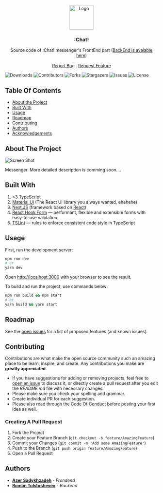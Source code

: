 <br/>
<p align="center">
  <a href="https://github.com/Sadykhzadeh/chat-frontend">
    <img src="https://raw.githubusercontent.com/Sadykhzadeh/chat-frontend/e892378843c6b1d711aef9be80232f08ea3e2d93/public/logo.svg" alt="Logo" width="80" height="80">
  </a>

  <h3 align="center">:Chat!</h3>

  <p align="center">
    Source code of :Chat! messenger's FrontEnd part (<a href="https://github.com/IZOBRETATEL777/chat">BackEnd is avaiable here<a>)
    <br/>
    <br/>
    <!-- <a href="https://github.com/Sadykhzadeh/chat-frontend"><strong>Explore the docs »</strong></a> -->
    <!-- <br/> -->
    <!-- <br/> -->
    <!-- <a href="https://github.com/Sadykhzadeh/chat-frontend">View Demo</a> -->
    <!-- . -->
    <a href="https://github.com/Sadykhzadeh/chat-frontend/issues">Report Bug</a>
    .
    <a href="https://github.com/Sadykhzadeh/chat-frontend/issues">Request Feature</a>
  </p>
</p>

![Downloads](https://img.shields.io/github/downloads/Sadykhzadeh/chat-frontend/total) ![Contributors](https://img.shields.io/github/contributors/Sadykhzadeh/chat-frontend?color=dark-green) ![Forks](https://img.shields.io/github/forks/Sadykhzadeh/chat-frontend?style=social) ![Stargazers](https://img.shields.io/github/stars/Sadykhzadeh/chat-frontend?style=social) ![Issues](https://img.shields.io/github/issues/Sadykhzadeh/chat-frontend) ![License](https://img.shields.io/github/license/Sadykhzadeh/chat-frontend) 

## Table Of Contents

* [About the Project](#about-the-project)
* [Built With](#built-with)
* [Usage](#usage)
* [Roadmap](#roadmap)
* [Contributing](#contributing)
* [Authors](#authors)
* [Acknowledgements](#acknowledgements)

## About The Project

![Screen Shot](https://i.ibb.co/fYj73t6/image.png)

Messenger. More detailed description is comming soon....

## Built With

1) <a href="typescriptlang.org"><3 TypeScript</a>
2) <a href="mui.com">Material UI</a> (The React UI library you always wanted, ehehehe)
3) <a href="nextjs.org">Next.JS</a> (framework based on <a href="https://reactjs.org/">React</a>)
4) <a href="https://react-hook-form.com/">React Hook Form</a> — performant, flexible and extensible forms with easy-to-use validation.
5) <a href="https://www.npmjs.com/package/tslint">TSLint</a> — rules to enforce consistent code style in TypeScript

## Usage

First, run the development server:

```bash
npm run dev
# or
yarn dev
```

Open [http://localhost:3000](http://localhost:3000) with your browser to see the result.

To build and run the project, use commands below:

```bash
npm run build && npm start
# or
yarn build && yarn start
```


## Roadmap

See the [open issues](https://github.com/Sadykhzadeh/chat-frontend/issues) for a list of proposed features (and known issues).

## Contributing

Contributions are what make the open source community such an amazing place to be learn, inspire, and create. Any contributions you make are **greatly appreciated**.
* If you have suggestions for adding or removing projects, feel free to [open an issue](https://github.com/Sadykhzadeh/chat-frontend/issues/new) to discuss it, or directly create a pull request after you edit the *README.md* file with necessary changes.
* Please make sure you check your spelling and grammar.
* Create individual PR for each suggestion.
* Please also read through the [Code Of Conduct](https://github.com/Sadykhzadeh/chat-frontend/blob/main/CODE_OF_CONDUCT.md) before posting your first idea as well.

### Creating A Pull Request

1. Fork the Project
2. Create your Feature Branch (`git checkout -b feature/AmazingFeature`)
3. Commit your Changes (`git commit -m 'Add some AmazingFeature'`)
4. Push to the Branch (`git push origin feature/AmazingFeature`)
5. Open a Pull Request

## Authors

* **[Azer Sadykhzadeh](https://github.com/Sadykhzadeh)** - *Frondend*
* **[Roman Tolstosheyev](https://github.com/IZOBRETATEL777)** - *Backend*